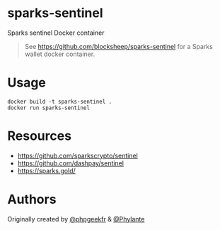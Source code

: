 # sparks-sentinel
Sparks sentinel Docker container

> See https://github.com/blocksheep/sparks-sentinel for a Sparks wallet docker container.

# Usage
```
docker build -t sparks-sentinel .
docker run sparks-sentinel
```

# Resources
* https://github.com/sparkscrypto/sentinel
* https://github.com/dashpay/sentinel
* https://sparks.gold/

# Authors
Originally created by [@phpgeekfr](https://github.com/phpgeekfr) & [@Phylante](https://github.com/Phylante)
